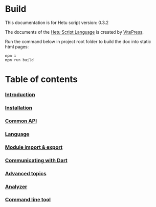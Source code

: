 # Build

This documentation is for Hetu script version: 0.3.2

The documents of the [Hetu Script Language](https://github.com/hetu-script/hetu-script) is created by [VitePress](https://github.com/vuejs/vitepress).

Run the command below in project root folder to build the doc into static html pages:

```
npm i
npm run build
```

# Table of contents

### [Introduction](docs/docs/en-US/index.md)

### [Installation](docs/docs/en-US/installation/index.md)

### [Common API](docs/docs/en-US/common_api/index.md)

### [Language](docs/docs/en-US/syntax/index.md)

### [Module import & export](docs/docs/en-US/module/index.md)

### [Communicating with Dart](docs/docs/en-US/binding/index.md)

### [Advanced topics](docs/docs/en-US/advanced/index.md)

### [Analyzer](docs/docs/en-US/analyzer/index.md)

### [Command line tool](docs/docs/en-US/command_line_tool/index.md)
